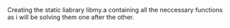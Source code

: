 Creating the static liabrary libmy.a containing all the neccessary functions as i will be solving them one after the other.
